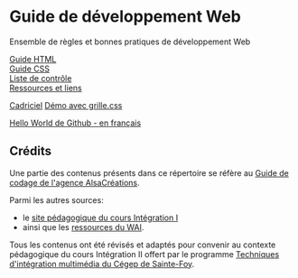 # Guide de développement Web

Ensemble de règles et bonnes pratiques de développement Web

[Guide HTML](guide-html.md)  
[Guide CSS](guide-css.md)  
[Liste de contrôle](liste-de-controle.md)  
[Ressources et liens](ressources-et-liens.md)

[Cadriciel](cadriciel/index.html)
[Démo avec grille.css](cadriciel/demo-grille.html)

[Hello World de Github - en français](github-hello-world-fr.md)

## Crédits

Une partie des contenus présents dans ce répertoire se réfère au [Guide de codage de l'agence AlsaCréations](https://github.com/alsacreations/guidelines).

Parmi les autres sources:

- le [site pédagogique du cours Intégration I](https://www.hautemontagne.ca/)
- ainsi que les [ressources du WAI](https://www.w3.org/WAI/tutorials/).

Tous les contenus ont été révisés et adaptés pour convenir au contexte pédagogique du cours Intégration II offert par le programme [Techniques d'intégration multimédia du Cégep de Sainte-Foy](https://timcsf.cegep-ste-foy.qc.ca/).
